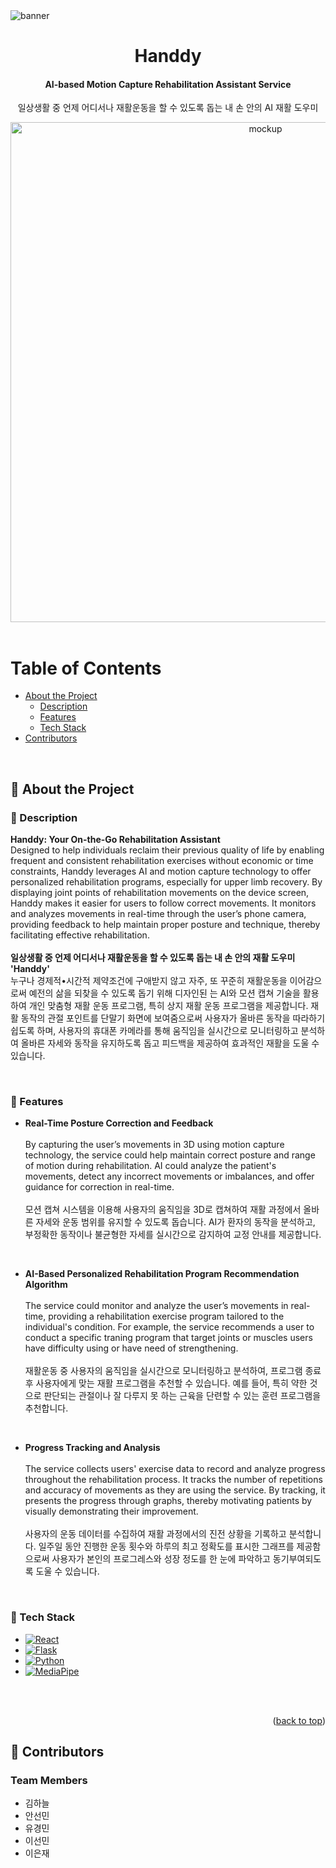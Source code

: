 <img src="https://github.com/user-attachments/assets/abeb5ea1-a7f5-47c6-a44b-1bbaf5394120" alt="banner" width="auto" height="auto" />
<div align="center">
  <h1>Handdy</h1>
  <h4>AI-based Motion Capture Rehabilitation Assistant Service</h4>
  <p>일상생활 중 언제 어디서나 재활운동을 할 수 있도록 돕는 내 손 안의 AI 재활 도우미</p>
  <img src="https://github.com/user-attachments/assets/d6350608-1bc6-469b-8376-22ae86221a39" alt="mockup" width="800" height="auto" />
</div>

<br />

<!-- Table of Contents -->
# Table of Contents

- [About the Project](#star2-about-the-project)
  * [Description](#notebook-description)
  * [Features](#dart-features)
  * [Tech Stack](#space_invader-tech-stack)
- [Contributors](#busts_in_silhouette-contributors)
</br>

## :star2: About the Project

### :notebook: Description
<strong>Handdy: Your On-the-Go Rehabilitation Assistant</strong>
<br/>
Designed to help individuals reclaim their previous quality of life by enabling frequent and consistent rehabilitation exercises without economic or time constraints, Handdy leverages AI and motion capture technology to offer personalized rehabilitation programs, especially for upper limb recovery. By displaying joint points of rehabilitation movements on the device screen, Handdy makes it easier for users to follow correct movements. It monitors and analyzes movements in real-time through the user’s phone camera, providing feedback to help maintain proper posture and technique, thereby facilitating effective rehabilitation.
<br/>
<br/>
<strong>일상생활 중 언제 어디서나 재활운동을 할 수 있도록 돕는 내 손 안의 재활 도우미 'Handdy'</strong>
<br/>
누구나 경제적•시간적 제약조건에 구애받지 않고 자주, 또 꾸준히 재활운동을 이어감으로써 예전의 삶을 되찾을 수 있도록 돕기 위해 디자인된 <Handdy>는 AI와 모션 캡쳐 기술을 활용하여 개인 맞춤형 재활 운동 프로그램, 특히 상지 재활 운동 프로그램을 제공합니다. 재활 동작의 관절 포인트를 단말기 화면에 보여줌으로써 사용자가 올바른 동작을 따라하기 쉽도록 하며, 사용자의 휴대폰 카메라를 통해 움직임을 실시간으로 모니터링하고 분석하여 올바른 자세와 동작을 유지하도록 돕고 피드백을 제공하여 효과적인 재활을 도울 수 있습니다.

<br/>

### :dart: Features
- <strong>Real-Time Posture Correction and Feedback</strong>
  <br/>
  <br/>
  By capturing the user’s movements in 3D using motion capture technology, the service could help maintain correct posture and range of motion during rehabilitation. AI could analyze the patient's movements, detect any incorrect movements or imbalances, and offer guidance for correction in real-time.
  <br/>
  <br/>
  모션 캡쳐 시스템을 이용해 사용자의 움직임을 3D로 캡쳐하여 재활 과정에서 올바른 자세와 운동 범위를 유지할 수 있도록 돕습니다. AI가 환자의 동작을 분석하고, 부정확한 동작이나 불균형한 자세를 실시간으로 감지하여 교정 안내를 제공합니다.

<br/>

- <strong>AI-Based Personalized Rehabilitation Program Recommendation Algorithm</strong>
  <br/>
  <br/>
  The service could monitor and analyze the user’s movements in real-time, providing a rehabilitation exercise program tailored to the individual's condition. For example, the service recommends a user to conduct a specific traning program that target joints or muscles users have difficulty using or have need of strengthening.
  <br/>
  <br/>
  재활운동 중 사용자의 움직임을 실시간으로 모니터링하고 분석하여, 프로그램 종료 후 사용자에게 맞는 재활 프로그램을 추천할 수 있습니다. 예를 들어, 특히 약한 것으로 판단되는 관절이나 잘 다루지 못 하는 근육을 단련할 수 있는 훈련 프로그램을 추천합니다.

<br/>

- <strong>Progress Tracking and Analysis</strong>
  <br/>
  <br/>
  The service collects users' exercise data to record and analyze progress throughout the rehabilitation process. It tracks the number of repetitions and accuracy of movements as they are using the service. By tracking, it presents the progress through graphs, thereby motivating patients by visually demonstrating their improvement.
  <br/>
  <br/>
  사용자의 운동 데이터를 수집하여 재활 과정에서의 진전 상황을 기록하고 분석합니다. 일주일 동안 진행한 운동 횟수와 하루의 최고 정확도를 표시한 그래프를 제공함으로써 사용자가 본인의 프로그레스와 성장 정도를 한 눈에 파악하고 동기부여되도록 도울 수 있습니다.

<br/>

### :space_invader: Tech Stack
* [![React][React.js]][React-url]
* [![Flask][Flask]][Flask-url]
* [![Python][Python]][Python-url]
* [![MediaPipe][MediaPipe]][MediaPipe-url]

[React.js]: https://img.shields.io/badge/React-000000?style=for-the-badge&logo=react&logoColor=61DAFB
[Flask]: https://img.shields.io/badge/flask-%23000.svg?style=for-the-badge&logo=flask&logoColor=white
[Python]: https://img.shields.io/badge/Python-000000?style=for-the-badge&logo=python&logoColor=3776AB
[MediaPipe]: https://img.shields.io/badge/MediaPipe-000000?style=for-the-badge&logo=google&logoColor=4285F4

[React-url]: https://reactjs.org
[Flask-url]: https://flask.palletsprojects.com
[Python-url]: https://www.python.org
[MediaPipe-url]: https://mediapipe.dev

<br/>
<br/>

<p align="right">(<a href="#readme-top">back to top</a>)</p>

## :busts_in_silhouette: Contributors

### Team Members
- 김하늘
- 안선민
- 유경민
- 이선민
- 이은재


